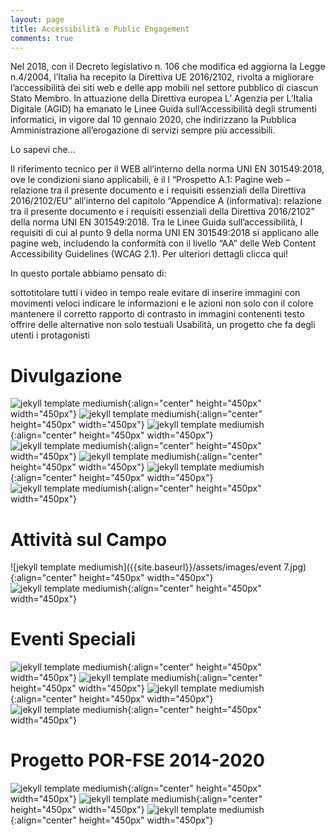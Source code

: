 ```yaml
---
layout: page
title: Accessibilità e Public Engagement
comments: true
---
```

Nel 2018, con il Decreto legislativo n. 106 che modifica ed aggiorna la Legge n.4/2004, l’Italia ha recepito la Direttiva UE 2016/2102, rivolta a migliorare l’accessibilità dei siti web e delle app mobili nel settore pubblico di ciascun Stato Membro. In attuazione della Direttiva europea L’ Agenzia per L’Italia Digitale (AGID) ha emanato le Linee Guida sull’Accessibilità degli strumenti informatici, in vigore dal 10 gennaio 2020, che indirizzano la Pubblica Amministrazione all’erogazione di servizi sempre più accessibili.

Lo sapevi che…

Il riferimento tecnico per il WEB all’interno della norma UNI EN 301549:2018, ove le condizioni siano applicabili, è il l “Prospetto A.1: Pagine web – relazione tra il presente documento e i requisiti essenziali della Direttiva 2016/2102/EU” all’interno del capitolo “Appendice A (informativa): relazione tra il presente documento e i requisiti essenziali della Direttiva 2016/2102” della norma UNI EN 301549:2018. Tra le Linee Guida sull’accessibilità, I requisiti di cui al punto 9 della norma UNI EN 301549:2018 si applicano alle pagine web, includendo la conformità con il livello “AA” delle Web Content Accessibility Guidelines (WCAG 2.1). Per ulteriori dettagli clicca qui!

In questo portale abbiamo pensato di:

sottotitolare tutti i video in tempo reale
evitare di inserire immagini con movimenti veloci
indicare le informazioni e le azioni non solo con il colore
mantenere il corretto rapporto di contrasto in immagini contenenti testo
offrire delle alternative non solo testuali
Usabilità, un progetto che fa degli utenti i protagonisti


Divulgazione
===========
![jekyll template mediumish]({{site.baseurl}}/assets/images/event9.jpg){:align="center" height="450px" width="450px"}
![jekyll template mediumish]({{site.baseurl}}/assets/images/event6.jpg){:align="center" height="450px" width="450px"}
![jekyll template mediumish]({{site.baseurl}}/assets/images/event12.jpg){:align="center" height="450px" width="450px"}
![jekyll template mediumish]({{site.baseurl}}/assets/images/event13.jpg){:align="center" height="450px" width="450px"}
![jekyll template mediumish]({{site.baseurl}}/assets/images/event4.jpg){:align="center" height="450px" width="450px"}
![jekyll template mediumish]({{site.baseurl}}/assets/images/event5.jpg){:align="center" height="450px" width="450px"}
![jekyll template mediumish]({{site.baseurl}}/assets/images/event14.jpg){:align="center" height="450px" width="450px"}


Attività sul Campo
===========
![jekyll template mediumish]({{site.baseurl}}/assets/images/event 7.jpg){:align="center" height="450px" width="450px"}
![jekyll template mediumish]({{site.baseurl}}/assets/images/event8.jpg){:align="center" height="450px" width="450px"}


Eventi Speciali
===========
![jekyll template mediumish]({{site.baseurl}}/assets/images/event15b.jpg){:align="center" height="450px" width="450px"}
![jekyll template mediumish]({{site.baseurl}}/assets/images/event15c.jpg){:align="center" height="450px" width="450px"}
![jekyll template mediumish]({{site.baseurl}}/assets/images/event10.png){:align="center" height="450px" width="450px"}
![jekyll template mediumish]({{site.baseurl}}/assets/images/event11.png){:align="center" height="450px" width="450px"}


Progetto POR-FSE 2014-2020
===========
![jekyll template mediumish]({{site.baseurl}}/assets/images/event2.png){:align="center" height="450px" width="450px"}
![jekyll template mediumish]({{site.baseurl}}/assets/images/evento3.jpg){:align="center" height="450px" width="450px"}
![jekyll template mediumish]({{site.baseurl}}/assets/images/event1.png){:align="center" height="450px" width="450px"}
